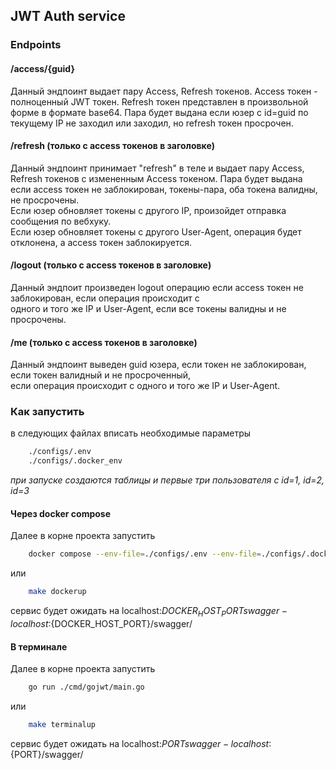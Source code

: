 ## JWT Auth service
### Endpoints

#### /access/{guid}
Данный эндпоинт выдает пару Access, Refresh токенов.
Access токен - полноценный JWT токен. Refresh токен представлен в произвольной форме в формате base64.
Пара будет выдана если юзер с id=guid по текущему IP не заходил или заходил, но refresh токен просрочен.   

#### /refresh (только с access токенов в заголовке)
Данный эндпоинт принимает "refresh" в теле и выдает пару Access, Refresh токенов с измененным Access токеном.
Пара будет выдана если access токен не заблокирован, токены-пара, оба токена валидны, не просрочены.   
Если юзер обновляет токены с другого IP, произойдет отправка сообщения по вебхуку.   
Если юзер обновляет токены с другого User-Agent, операция будет отклонена, а access токен заблокируется.    

#### /logout (только с access токенов в заголовке)
Данный эндпоит произведен logout операцию если access токен не заблокирован, если операция происходит с    
одного и того же IP и User-Agent, если все токены валидны и не просрочены.   

#### /me (только с access токенов в заголовке)
Данный эндпоинт выведен guid юзера, если токен не заблокирован, если токен валидный и не просроченный,   
если операция происходит с одного и того же IP и User-Agent.   

### Как запустить
в следующих файлах вписать необходимые параметры
```bash
    ./configs/.env
    ./configs/.docker_env
```
*при запуске создаются таблицы и первые три пользователя с id=1, id=2, id=3*

#### Через docker compose
Далее в корне проекта запустить
```bash
    docker compose --env-file=./configs/.env --env-file=./configs/.docker_env up -d
```
или
```bash
    make dockerup
```
сервис будет ожидать на localhost:${DOCKER_HOST_PORT}    
swagger - localhost:${DOCKER_HOST_PORT}/swagger/

#### В терминале
Далее в корне проекта запустить
```bash
    go run ./cmd/gojwt/main.go
```
или
```bash
    make terminalup
```
сервис будет ожидать на localhost:${PORT}    
swagger - localhost:${PORT}/swagger/
